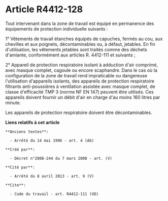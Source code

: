 # Article R4412-128

Tout intervenant dans la zone de travail est équipé en permanence des équipements de protection individuelle suivants : 

1° Vêtements de travail étanches équipés de capuches, fermés au cou, aux chevilles et aux poignets, décontaminables ou, à
défaut, jetables. En fin d'utilisation, les vêtements jetables sont traités comme des déchets d'amiante, conformément aux
articles R. 4412-111 et suivants ; 

2° Appareil de protection respiratoire isolant à adduction d'air comprimé, avec masque complet, cagoule ou encore scaphandre.
Dans le cas où la configuration de la zone de travail rend impraticable ou dangereuse l'utilisation d'appareils isolants, des
appareils de protection respiratoire filtrants anti-poussières à ventilation assistée avec masque complet, de classe
d'efficacité TMP 3 (norme NF EN 147) peuvent être utilisés. Ces appareils doivent fournir un débit d'air en charge d'au moins
160 litres par minute. 

Les appareils de protection respiratoire doivent être décontaminables.

**Liens relatifs à cet article**

	**Anciens textes**:

	  - Arrêté du 14 mai 1996 - art. 4 (Ab)

	**Créé par**:

	  - Décret n°2008-244 du 7 mars 2008 - art. (V)

	**Cité par**:

	  - Arrêté du 8 avril 2013 - art. 9 (V)

	**Cite**:

	  - Code du travail - art. R4412-111 (VD)

